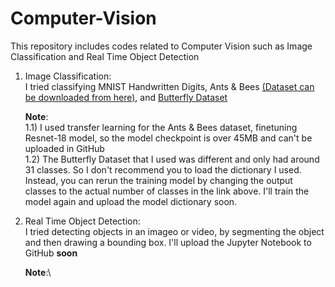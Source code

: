 # Computer-Vision
This repository includes codes related to Computer Vision such as Image Classification and Real Time Object Detection

1) Image Classification:\
   I tried classifying MNIST Handwritten Digits, Ants & Bees [(Dataset can be downloaded from here)](https://download.pytorch.org/tutorial/hymenoptera_data.zip), and [Butterfly Dataset](https://www.kaggle.com/datasets/gpiosenka/butterfly-images40-species)


   **Note**:\
   1.1) I used transfer learning for the Ants & Bees dataset, finetuning Resnet-18 model, so the model checkpoint is over 45MB and can't be uploaded in GitHub\
   1.2) The Butterfly Dataset that I used was different and only had around 31 classes. So I don't recommend you to load the dictionary I used. Instead, you can rerun the training model by changing the output classes to the actual number of classes in the link above. I'll train the model again and upload the model dictionary soon.


2) Real Time Object Detection:\
   I tried detecting objects in an imageo or video, by segmenting the object and then drawing a bounding box. I'll upload the Jupyter Notebook to GitHub **soon**

   **Note**:\
   
